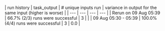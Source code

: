 | run history | task_output | # unique inputs run | variance in output for the same input
(higher is worse) |
| --- | --- | --- | --- |
| Rerun on 09 Aug 05:39 |  66.7% (2/3) runs were successful | 3 |  |
| 09 Aug 05:30 - 05:39 |  100.0% (4/4) runs were successful | 3 | 0.0 |
